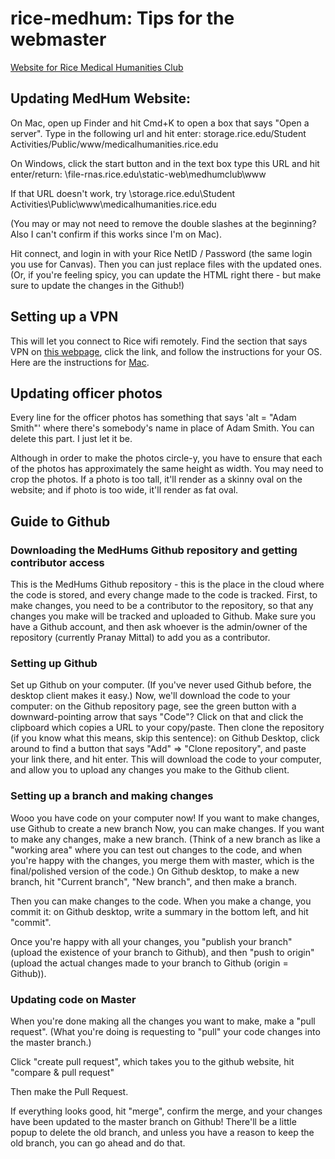 # rice-medhum: Tips for the webmaster
<a href="http://medhumclub.rice.edu">Website for Rice Medical Humanities Club</a>

<h2>Updating MedHum Website:</h2>
On Mac, open up Finder and hit Cmd+K to open a box that says "Open a server". Type in the following url and hit enter:
storage.rice.edu/Student Activities/Public/www/medicalhumanities.rice.edu 


On Windows, click the start button and in the text box type this URL and hit enter/return: 
\\file-rnas.rice.edu\static-web\medhumclub\www

If that URL doesn't work, try 
\\storage.rice.edu\Student Activities\Public\www\medicalhumanities.rice.edu 

(You may or may not need to remove the double slashes at the beginning? Also I can't confirm if this works since I'm on Mac).


Hit connect, and login in with your Rice NetID / Password (the same login you use for Canvas). 
Then you can just replace files with the updated ones. (Or, if you're feeling spicy, you can update the HTML right there - but make sure to update the changes in the Github!) 

<h2>Setting up a VPN</h2>
This will let you connect to Rice wifi remotely. Find the section that says VPN on <a href="https://kb.rice.edu/page.php?id=65468">this webpage</a>, click the link, and follow the instructions for your OS. Here are the instructions for <a href="https://kb.rice.edu/internal/page.php?id=83592">Mac</a>.

<h2>Updating officer photos</h2>
Every line for the officer photos has something that says 'alt = "Adam Smith"' where there's somebody's name in place of Adam Smith. You can delete this part. I just let it be.

Although in order to make the photos circle-y, you have to ensure that each of the photos has approximately the same height as width. You may need to crop the photos. If a photo is too tall, it'll render as a skinny oval on the website; and if photo is too wide, it'll render as fat oval.

<h2> Guide to Github</h2>
<h3>Downloading the MedHums Github repository and getting contributor access</h3>
This is the MedHums Github repository - this is the place in the cloud where the code is stored, and every change made to the code is tracked. First, to make changes, you need to be a contributor to the repository, so that any changes you make will be tracked and uploaded to Github. Make sure you have a Github account, and then ask whoever is the admin/owner of the repository (currently Pranay Mittal) to add you as a contributor.

<h3>Setting up Github</h3>
Set up Github on your computer. (If you've never used Github before, the desktop client makes it easy.) Now, we'll download the code to your computer: on the Github repository page, see the green button with a downward-pointing arrow that says "Code"? Click on that and click the clipboard which copies a URL to your copy/paste. Then clone the repository (if you know what this means, skip this sentence): on  Github Desktop, click around to find a button that says "Add" => "Clone repository", and paste your link there, and hit enter. This will download the code to your computer, and allow you to upload any changes you make to the Github client.

<h3>Setting up a branch and making changes</h3>
Wooo you have code on your computer now! If you want to make changes, use Github to create a new branch Now, you can make changes. If you want to make any changes, make a new branch. (Think of a new branch as like a "working area" where you can test out changes to the code, and when you're happy with the changes, you merge them with master, which is the final/polished version of the code.) On Github desktop, to make a new branch, hit "Current branch", "New branch", and then make a branch. 


Then you can make changes to the code. When you make a change, you commit it: on Github desktop, write a summary in the bottom left, and hit "commit". 


Once you're happy with all your changes, you "publish your branch" (upload the existence of your branch to Github), and then "push to origin" (upload the actual changes made to your branch to Github (origin = Github)). 

<h3>Updating code on Master</h3>
When you're done making all the changes you want to make, make a "pull request". (What you're doing is requesting to "pull" your code changes into the master branch.) 


Click "create pull request", which takes you to the github website, hit "compare & pull request"

Then make the Pull Request.

If everything looks good, hit "merge", confirm the merge, and your changes have been updated to the master branch on Github! There'll be a little popup to delete the old branch, and unless you have a reason to keep the old branch, you can go ahead and do that.
